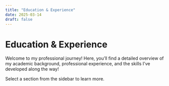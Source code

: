 ```yaml
---
title: "Education & Experience"
date: 2025-03-14
draft: false
---
```

# Education & Experience

Welcome to my professional journey! Here, you’ll find a detailed overview of my academic background, professional experience, and the skills I’ve developed along the way!

Select a section from the sidebar to learn more.